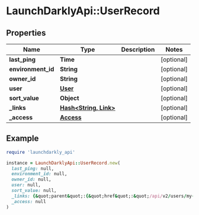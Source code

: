 # LaunchDarklyApi::UserRecord

## Properties

| Name | Type | Description | Notes |
| ---- | ---- | ----------- | ----- |
| **last_ping** | **Time** |  | [optional] |
| **environment_id** | **String** |  | [optional] |
| **owner_id** | **String** |  | [optional] |
| **user** | [**User**](User.md) |  | [optional] |
| **sort_value** | **Object** |  | [optional] |
| **_links** | [**Hash&lt;String, Link&gt;**](Link.md) |  | [optional] |
| **_access** | [**Access**](Access.md) |  | [optional] |

## Example

```ruby
require 'launchdarkly_api'

instance = LaunchDarklyApi::UserRecord.new(
  last_ping: null,
  environment_id: null,
  owner_id: null,
  user: null,
  sort_value: null,
  _links: {&quot;parent&quot;:{&quot;href&quot;:&quot;/api/v2/users/my-project/my-environment&quot;,&quot;type&quot;:&quot;application/json&quot;},&quot;self&quot;:{&quot;href&quot;:&quot;/api/v2/users/my-project/my-environment/my-user&quot;,&quot;type&quot;:&quot;application/json&quot;},&quot;settings&quot;:{&quot;href&quot;:&quot;/api/v2/users/my-project/my-environment/my-user/flags&quot;,&quot;type&quot;:&quot;text/html&quot;},&quot;site&quot;:{&quot;href&quot;:&quot;/my-project/my-environment/users/my-user&quot;,&quot;type&quot;:&quot;text/html&quot;}},
  _access: null
)
```

